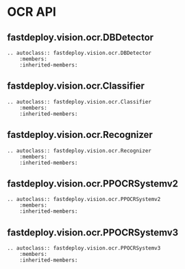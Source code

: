# OCR API

## fastdeploy.vision.ocr.DBDetector

```{eval-rst}
.. autoclass:: fastdeploy.vision.ocr.DBDetector
    :members:
    :inherited-members:
```

## fastdeploy.vision.ocr.Classifier

```{eval-rst}
.. autoclass:: fastdeploy.vision.ocr.Classifier
    :members:
    :inherited-members:
```

## fastdeploy.vision.ocr.Recognizer

```{eval-rst}
.. autoclass:: fastdeploy.vision.ocr.Recognizer
    :members:
    :inherited-members:
```

## fastdeploy.vision.ocr.PPOCRSystemv2

```{eval-rst}
.. autoclass:: fastdeploy.vision.ocr.PPOCRSystemv2
    :members:
    :inherited-members:
```

## fastdeploy.vision.ocr.PPOCRSystemv3

```{eval-rst}
.. autoclass:: fastdeploy.vision.ocr.PPOCRSystemv3
    :members:
    :inherited-members:
```
